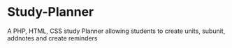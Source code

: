 # Study-Planner
A PHP, HTML, CSS study Planner allowing students to create units, subunit, addnotes and create reminders
